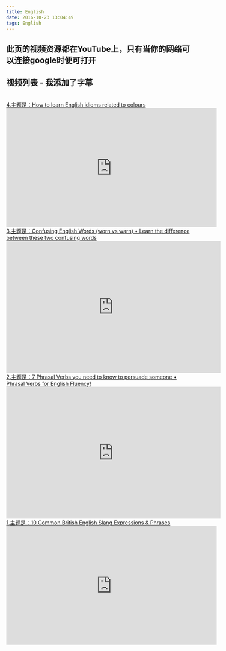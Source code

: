 ```yaml
---
title: English
date: 2016-10-23 13:04:49
tags: English
---
```

## 此页的视频资源都在YouTube上，只有当你的网络可以连接google时便可打开

## 视频列表 - 我添加了字幕

<br/>
<a href="https://www.youtube.com/watch?v=O3m1Z0HCopo" target="_blank">4.主题是：How to learn English idioms related to colours</a>
<iframe width="560" height="315" src="https://www.youtube.com/embed/O3m1Z0HCopo" frameborder="0" allowfullscreen></iframe>

<br/>
<a href="https://youtu.be/8o9llKHOYD0" target="_blank">3.主题是：Confusing English Words (worn vs warn) • Learn the difference between these two confusing words </a>
<iframe width="570" height="350" src="https://www.youtube.com/embed/8o9llKHOYD0" frameborder="0" allowfullscreen></iframe>

<br/>
<a href="https://youtu.be/beFM25cJwTI" target="_blank">2.主题是：7 Phrasal Verbs you need to know to persuade someone • Phrasal Verbs for English Fluency! </a>
<iframe width="570" height="350" src="https://www.youtube.com/embed/beFM25cJwTI" frameborder="0" allowfullscreen></iframe>

<br/>
<a href="/2016/10/23/English/" target="_blank">1.主题是：10 Common British English Slang Expressions & Phrases</a>
<iframe width="560" height="315" src="https://www.youtube.com/embed/l83_78U67A4" frameborder="0" allowfullscreen></iframe>
